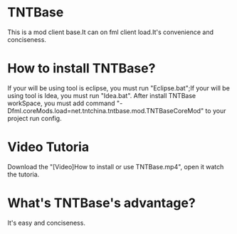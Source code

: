 # TNTBase
This is a mod client base.It can on fml client load.It's convenience and conciseness.

# How to install TNTBase?
If your will be using tool is eclipse, you must run "Eclipse.bat";If your will be using tool is Idea, you must run "Idea.bat".
After install TNTBase workSpace, you must add command "-Dfml.coreMods.load=net.tntchina.tntbase.mod.TNTBaseCoreMod" to your project run config.

# Video Tutoria
Download the "[Video]How to install or use TNTBase.mp4", open it watch the tutoria.

# What's TNTBase's advantage?
It's easy and conciseness.
